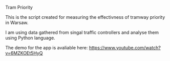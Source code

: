 Tram Priority

This is the script created for measuring the effectivness of tramway priority in Warsaw.

I am using data gathered from singal traffic controllers and analyse them using Python language.

The demo for the app is avaliable here: https://www.youtube.com/watch?v=6MZKOEt5HyQ
